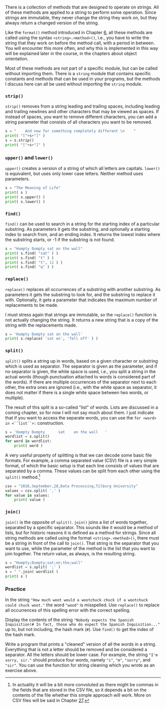 There is a collection of methods that are designed to operate on
strings. All of these methods are applied to a string to perform some
operation. Since strings are immutable, they never change the string
they work on, but they always return a changed version of the string.

Like the `format()` method introduced in Chapter
<a href="#ch:simplefunctions" data-reference-type="ref" data-reference="ch:simplefunctions">6</a>,
all these methods are called using the syntax `<string>.<method>()`,
i.e., you have to write the string that they work on before the method
call, with a period in between. You will encounter this more often, and
why this is implemented in this way will be explained later in the
course, in the chapters about object orientation.

Most of these methods are not part of a specific module, but can be
called without importing them. There is a `string` module that contains
specific constants and methods that can be used in your programs, but
the methods I discuss here can all be used without importing the
`string` module.

### `strip()`

`strip()` removes from a string leading and trailing spaces, including
leading and trailing newlines and other characters that may be viewed as
spaces. If instead of spaces, you want to remove different characters,
you can add a string parameter that consists of all characters you want
to be removed.

```python
s = "    And now for something completely different \n    "
print( "["+s+"]" )
s = s.strip()
print( "["+s+"]" )
```

### `upper()` and `lower()`

`upper()` creates a version of a string of which all letters are
capitals. `lower()` is equivalent, but uses only lower case letters.
Neither method uses parameters.

```python
s = "The Meaning of Life"
print( s )
print( s.upper() )
print( s.lower() )
```

### `find()`

`find()` can be used to search in a string for the starting index of a
particular substring. As parameters it gets the substring, and
optionally a starting index to search from, and an ending index. It
returns the lowest index where the substring starts, or -1 if the
substring is not found.

```python
s = "Humpty Dumpty sat on the wall"
print( s.find( "sat" ) )
print( s.find( "t" ) )
print( s.find( "t", 12 ) )
print( s.find( "q" ) )
```

### `replace()`

`replace()` replaces all occurrences of a substring with another
substring. As parameters it gets the substring to look for, and the
substring to replace it with. Optionally, it gets a parameter that
indicates the maximum number of replacements to be made.

I must stress again that strings are immutable, so the `replace()`
function is not actually changing the string. It returns a new string
that is a copy of the string with the replacements made.

```python
s = 'Humpty Dumpty sat on the wall'
print( s.replace( 'sat on', 'fell off' ) )
```

### `split()`

`split()` splits a string up in words, based on a given character or
substring which is used as separator. The separator is given as the
parameter, and if no separator is given, the white space is used, i.e.,
you split a string in the actual words (though punctuation attached to
words is considered part of the words). If there are multiple
occurrences of the separator next to each other, the extra ones are
ignored (i.e., with the white space as separator, it does not matter if
there is a single white space between two words, or multiple).

The result of this split is a so-called "list" of words. Lists are
discussed in a coming chapter, so for now I will not say much about
them. I just indicate that if you want to access the separate words, you
can use the `for <word> in <``list``>:` construction.

```python
s = 'Humpty Dumpty      sat    on the wall   '
wordlist = s.split()
for word in wordlist:
    print( word )
```

A very useful property of splitting is that we can decode some basic
file formats. For example, a comma separated value (CSV) file is a very
simple format, of which the basic setup is that each line consists of
values that are separated by a comma. These values can be split from
each other using the `split()` method.[^6]

```python
csv = "2016,September,28,Data Processing,Tilburg University"
values = csv.split( ',' )
for value in values:
    print( value )
```

### `join()`

`join()` is the opposite of `split()`. `join()` joins a list of words
together, separated by a specific separator. This sounds like it would
be a method of lists, but for historic reasons it is defined as a method
for strings. Since all string methods are called using the format
`<string>.<method>()`, there must be a string in front of the call to
`join()`. That string is the separator that you want to use, while the
parameter of the method is the list that you want to join together. The
return value, as always, is the resulting string.

```python
s = "Humpty;Dumpty;sat;on;the;wall"
wordlist = s.split( ';' )
s = " ".join( wordlist )
print( s )
```

### Practice

In the string
`"How much woot would a wootchuck chuck if a wootchuck could chuck woot."`
the word `"wood"` is misspelled. Use `replace()` to replace all
occurrences of this spelling error with the correct spelling.

Display the contents of the string `"Nobody expects the Spanish`
`Inquisition!# In fact, those who do expect the Spanish Inquisition..."`
up to, but not including, the hash mark (`#`). Use `find()` to get the
index of the hash mark.

Write a program that prints a "cleaned" version of all the words in a
string. Everything that is not a letter should be removed and be
considered a separator. All the letters should be lower case. For
example, the string `"I'm sorry, sir."` should produce four words,
namely `"i"`, `"m"`, `"sorry"`, and `"sir"`. You can use the function
for string cleaning which you wrote as an exercise above.

[^6]: In actuality it will be a bit more convoluted as there might be
    commas in the fields that are stored in the CSV file, so it depends
    a bit on the contents of the file whether this simple approach will
    work. More on CSV files will be said in Chapter
    <a href="#ch:fileformats" data-reference-type="ref" data-reference="ch:fileformats">27</a>.
